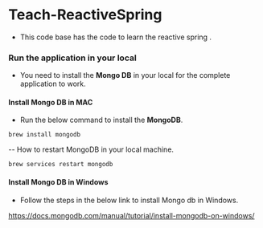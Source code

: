 # Teach-ReactiveSpring

- This code base has the code to learn the reactive spring .

### Run the application in your local

- You need to install the **Mongo DB** in your local for the complete application to work.

#### Install Mongo DB in MAC

- Run the below command to install the **MongoDB**.

```
brew install mongodb
```

--  How to restart MongoDB in your local machine.

```
brew services restart mongodb
```

#### Install Mongo DB in Windows

- Follow the steps in the below link to install Mongo db in Windows.

https://docs.mongodb.com/manual/tutorial/install-mongodb-on-windows/



